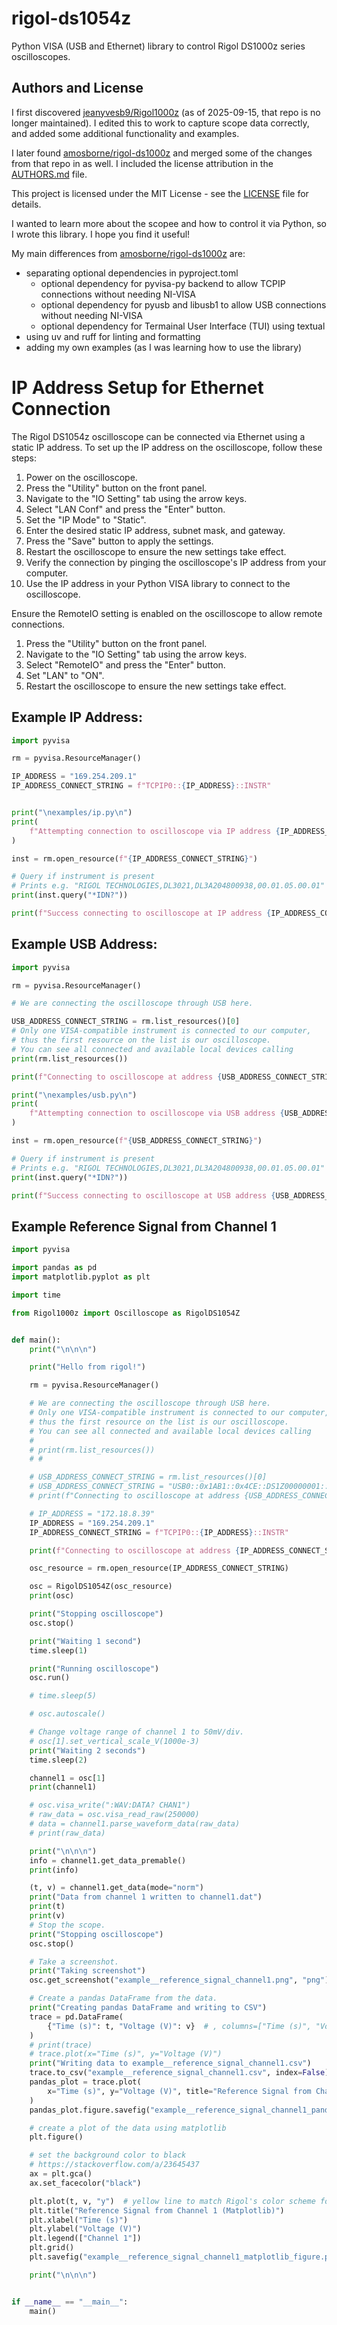 # rigol-ds1054z

Python VISA (USB and Ethernet) library to control Rigol DS1000z series oscilloscopes.

## Authors and License

I first discovered [jeanyvesb9/Rigol1000z](https://github.com/jeanyvesb9/Rigol1000z/tree/9834594d181b6a403af726d37e16468800e4442e) (as of 2025-09-15, that repo is no longer maintained). I edited this to work to capture scope data correctly, and added some additional functionality and examples.

I later found [amosborne/rigol-ds1000z](https://github.com/amosborne/rigol-ds1000z/blob/59a952ea1734c51d13fe04a57baaa18e94b51cad/LICENSE) and merged some of the changes from that repo in as well. I included the license attribution in the [AUTHORS.md](AUTHORS.md) file.

This project is licensed under the MIT License - see the [LICENSE](LICENSE) file for details.

I wanted to learn more about the scopee and how to control it via Python, so I wrote this library. I hope you find it useful!

My main differences from [amosborne/rigol-ds1000z](https://github.com/amosborne/rigol-ds1000z/blob/59a952ea1734c51d13fe04a57baaa18e94b51cad/LICENSE) are:

- separating optional dependencies in pyproject.toml
  - optional dependency for pyvisa-py backend to allow TCPIP connections without needing NI-VISA
  - optional dependency for pyusb and libusb1 to allow USB connections without needing NI-VISA
  - optional dependency for Termainal User Interface (TUI) using textual
- using uv and ruff for linting and formatting
- adding my own examples (as I was learning how to use the library)

# IP Address Setup for Ethernet Connection

The Rigol DS1054z oscilloscope can be connected via Ethernet using a static IP address. To set up the IP address on the oscilloscope, follow these steps:

1. Power on the oscilloscope.
2. Press the "Utility" button on the front panel.
3. Navigate to the "IO Setting" tab using the arrow keys.
4. Select "LAN Conf" and press the "Enter" button.
5. Set the "IP Mode" to "Static".
6. Enter the desired static IP address, subnet mask, and gateway.
7. Press the "Save" button to apply the settings.
8. Restart the oscilloscope to ensure the new settings take effect.
9. Verify the connection by pinging the oscilloscope's IP address from your computer.
10. Use the IP address in your Python VISA library to connect to the oscilloscope.

Ensure the RemoteIO setting is enabled on the oscilloscope to allow remote connections.

1. Press the "Utility" button on the front panel.
2. Navigate to the "IO Setting" tab using the arrow keys.
3. Select "RemoteIO" and press the "Enter" button.
4. Set "LAN" to "ON".
5. Restart the oscilloscope to ensure the new settings take effect.

## Example IP Address:

```python
import pyvisa

rm = pyvisa.ResourceManager()

IP_ADDRESS = "169.254.209.1"
IP_ADDRESS_CONNECT_STRING = f"TCPIP0::{IP_ADDRESS}::INSTR"


print("\nexamples/ip.py\n")
print(
    f"Attempting connection to oscilloscope via IP address {IP_ADDRESS_CONNECT_STRING}"
)

inst = rm.open_resource(f"{IP_ADDRESS_CONNECT_STRING}")

# Query if instrument is present
# Prints e.g. "RIGOL TECHNOLOGIES,DL3021,DL3A204800938,00.01.05.00.01"
print(inst.query("*IDN?"))

print(f"Success connecting to oscilloscope at IP address {IP_ADDRESS_CONNECT_STRING}")

```

## Example USB Address:

```python
import pyvisa

rm = pyvisa.ResourceManager()

# We are connecting the oscilloscope through USB here.

USB_ADDRESS_CONNECT_STRING = rm.list_resources()[0]
# Only one VISA-compatible instrument is connected to our computer,
# thus the first resource on the list is our oscilloscope.
# You can see all connected and available local devices calling
print(rm.list_resources())

print(f"Connecting to oscilloscope at address {USB_ADDRESS_CONNECT_STRING}")

print("\nexamples/usb.py\n")
print(
    f"Attempting connection to oscilloscope via USB address {USB_ADDRESS_CONNECT_STRING}"
)

inst = rm.open_resource(f"{USB_ADDRESS_CONNECT_STRING}")

# Query if instrument is present
# Prints e.g. "RIGOL TECHNOLOGIES,DL3021,DL3A204800938,00.01.05.00.01"
print(inst.query("*IDN?"))

print(f"Success connecting to oscilloscope at USB address {USB_ADDRESS_CONNECT_STRING}")

```

## Example Reference Signal from Channel 1

```python
import pyvisa

import pandas as pd
import matplotlib.pyplot as plt

import time

from Rigol1000z import Oscilloscope as RigolDS1054Z


def main():
    print("\n\n\n")

    print("Hello from rigol!")

    rm = pyvisa.ResourceManager()

    # We are connecting the oscilloscope through USB here.
    # Only one VISA-compatible instrument is connected to our computer,
    # thus the first resource on the list is our oscilloscope.
    # You can see all connected and available local devices calling
    #
    # print(rm.list_resources())
    # #

    # USB_ADDRESS_CONNECT_STRING = rm.list_resources()[0]
    # USB_ADDRESS_CONNECT_STRING = "USB0::0x1AB1::0x4CE::DS1Z00000001::INSTR"
    # print(f"Connecting to oscilloscope at address {USB_ADDRESS_CONNECT_STRING}")

    # IP_ADDRESS = "172.18.8.39"
    IP_ADDRESS = "169.254.209.1"
    IP_ADDRESS_CONNECT_STRING = f"TCPIP0::{IP_ADDRESS}::INSTR"

    print(f"Connecting to oscilloscope at address {IP_ADDRESS_CONNECT_STRING}")

    osc_resource = rm.open_resource(IP_ADDRESS_CONNECT_STRING)

    osc = RigolDS1054Z(osc_resource)
    print(osc)

    print("Stopping oscilloscope")
    osc.stop()

    print("Waiting 1 second")
    time.sleep(1)

    print("Running oscilloscope")
    osc.run()

    # time.sleep(5)

    # osc.autoscale()

    # Change voltage range of channel 1 to 50mV/div.
    # osc[1].set_vertical_scale_V(1000e-3)
    print("Waiting 2 seconds")
    time.sleep(2)

    channel1 = osc[1]
    print(channel1)

    # osc.visa_write(":WAV:DATA? CHAN1")
    # raw_data = osc.visa_read_raw(250000)
    # data = channel1.parse_waveform_data(raw_data)
    # print(raw_data)

    print("\n\n\n")
    info = channel1.get_data_premable()
    print(info)

    (t, v) = channel1.get_data(mode="norm")
    print("Data from channel 1 written to channel1.dat")
    print(t)
    print(v)
    # Stop the scope.
    print("Stopping oscilloscope")
    osc.stop()

    # Take a screenshot.
    print("Taking screenshot")
    osc.get_screenshot("example__reference_signal_channel1.png", "png")

    # Create a pandas DataFrame from the data.
    print("Creating pandas DataFrame and writing to CSV")
    trace = pd.DataFrame(
        {"Time (s)": t, "Voltage (V)": v}  # , columns=["Time (s)", "Voltage (V)"]
    )
    # print(trace)
    # trace.plot(x="Time (s)", y="Voltage (V)")
    print("Writing data to example__reference_signal_channel1.csv")
    trace.to_csv("example__reference_signal_channel1.csv", index=False)
    pandas_plot = trace.plot(
        x="Time (s)", y="Voltage (V)", title="Reference Signal from Channel 1 (Pandas)"
    )
    pandas_plot.figure.savefig("example__reference_signal_channel1_pandas_figure.png")

    # create a plot of the data using matplotlib
    plt.figure()

    # set the background color to black
    # https://stackoverflow.com/a/23645437
    ax = plt.gca()
    ax.set_facecolor("black")

    plt.plot(t, v, "y")  # yellow line to match Rigol's color scheme for channel 1
    plt.title("Reference Signal from Channel 1 (Matplotlib)")
    plt.xlabel("Time (s)")
    plt.ylabel("Voltage (V)")
    plt.legend(["Channel 1"])
    plt.grid()
    plt.savefig("example__reference_signal_channel1_matplotlib_figure.png")

    print("\n\n\n")


if __name__ == "__main__":
    main()

```
